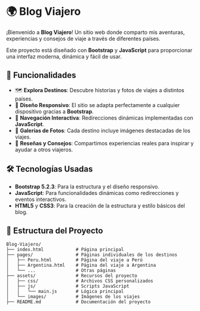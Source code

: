 # 🌍 Blog Viajero  

¡Bienvenido a **Blog Viajero**! Un sitio web donde comparto mis aventuras, experiencias y consejos de viaje a través de diferentes países.  

Este proyecto está diseñado con **Bootstrap** y **JavaScript** para proporcionar una interfaz moderna, dinámica y fácil de usar.  

## 🚀 Funcionalidades  

- 🗺️ **Explora Destinos**: Descubre historias y fotos de viajes a distintos países.  
- 🎨 **Diseño Responsivo**: El sitio se adapta perfectamente a cualquier dispositivo gracias a **Bootstrap**.  
- 🔗 **Navegación Interactiva**: Redirecciones dinámicas implementadas con **JavaScript**.  
- 📸 **Galerías de Fotos**: Cada destino incluye imágenes destacadas de los viajes.  
- 📝 **Reseñas y Consejos**: Compartimos experiencias reales para inspirar y ayudar a otros viajeros.  

## 🛠️ Tecnologías Usadas  

- **Bootstrap 5.2.3**: Para la estructura y el diseño responsivo.  
- **JavaScript**: Para funcionalidades dinámicas como redirecciones y eventos interactivos.  
- **HTML5** y **CSS3**: Para la creación de la estructura y estilo básicos del blog.  

## 📂 Estructura del Proyecto  

```plaintext
Blog-Viajero/
├── index.html            # Página principal
├── pages/                # Páginas individuales de los destinos
│   ├── Peru.html         # Página del viaje a Perú
│   ├── Argentina.html    # Página del viaje a Argentina
│   └── ...               # Otras páginas
├── assets/               # Recursos del proyecto
│   ├── css/              # Archivos CSS personalizados
│   ├── js/               # Scripts JavaScript
│   │   └── main.js       # Lógica principal
│   └── images/           # Imágenes de los viajes
├── README.md             # Documentación del proyecto

